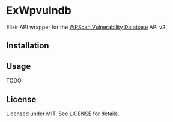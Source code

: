 # ExWpvulndb
Elixir API wrapper for the [WPScan Vulnerability Database](https://wpvulndb.com) API v2.

## Installation

## Usage
TODO

## License
Licensed under MIT. See LICENSE for details.
